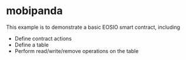 # mobipanda

This example is to demonstrate a basic EOSIO smart contract, including

- Define contract actions
- Define a table
- Perform read/write/remove operations on the table
